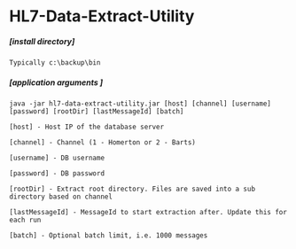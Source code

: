 # HL7-Data-Extract-Utility

##### [install directory]
`Typically c:\backup\bin` 

##### [application arguments ]
`java -jar hl7-data-extract-utility.jar [host] [channel] [username] [password] [rootDir] [lastMessageId] [batch]`

`[host] - Host IP of the database server`

`[channel] - Channel (1 - Homerton or 2 - Barts)` 

`[username] - DB username`

`[password] - DB password`

`[rootDir] - Extract root directory. Files are saved into a sub directory based on channel`

`[lastMessageId] - MessageId to start extraction after. Update this for each run`

`[batch] - Optional batch limit, i.e. 1000 messages`

